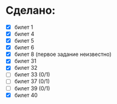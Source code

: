 # Сделано:

- [x] билет 1
- [x] билет 4
- [x] билет 5
- [x] билет 6
- [x] билет 8 (первое задание неизвестно)
- [x] билет 31
- [x] билет 32
- [ ] билет 33 (0/1)
- [ ] билет 37 (0/1)
- [ ] билет 39 (0/1)
- [x] билет 40